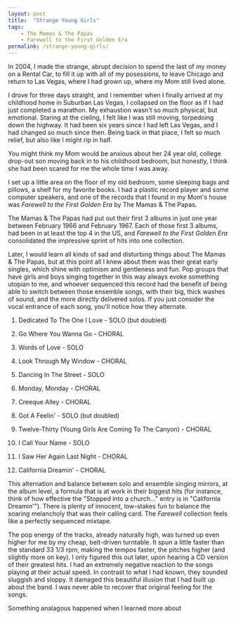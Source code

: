 ```yaml
---
layout: post
title:  "Strange Young Girls"
tags: 
    - The Mamas & The Papas 
    - Farewell to the First Golden Era 
permalink: /strange-young-girls/
---
```


In 2004, I made the strange, abrupt decision to spend the last of my money on a Rental Car, to fill it up with all of my posessions, to leave Chicago and return to Las Vegas, where I had grown up, where my Mom still lived alone. 

I drove for three days straight, and I remember when I finally arrived at my childhood home in Suburban Las Vegas, I collapsed on the floor as if I had just completed a marathon. My exhaustion wasn't so much physical, but emotional. Staring at the cieling, I felt like I was still moving, torpedoing down the highway. It had been six years since I had left Las Vegas, and I had changed so much since then. Being back in that place, I felt so much relief, but also like I might rip in half.

You might think my Mom would be anxious about her 24 year old, college drop-out son moving back in to his childhood bedroom, but honestly, I think she had been scared for me the whole time I was away.

I set up a little area on the floor of my old bedroom, some sleeping bags and pillows, a shelf for my favorite books. I had a plastic record player and some computer speakers, and one of the records that I found in my Mom's house was _Farewell to the First Golden Era_ by The Mamas & The Papas. 

The Mamas & The Papas had put out their first 3 albums in just one year between February 1966 and February 1967. Each of those first 3 albums, had been in at least the top 4 in the US, and _Farewell to the First Golden Era_ consolidated the impressive sprint of hits into one collection. 

Later, I would learn all kinds of sad and disturbing things about The Mamas & The Papas, but at this point all I knew about them was their great early singles, which shine with optimism and gentleness and fun. Pop groups that have girls and boys singing together in this way always evoke something utopian to me, and whoever sequenced this record had the benefit of being able to switch between those ensemble songs, with their big, thick washes of sound, and the more directly delivered solos. If you just consider the vocal entrance of each song, you'll notice how they alternate. 

1. Dedicated To The One I Love - SOLO (but doubled)
2. Go Where You Wanna Go - CHORAL
3. Words of Love - SOLO
4. Look Through My Window - CHORAL
5. Dancing In The Street - SOLO
6. Monday, Monday - CHORAL

1. Creeque Alley - CHORAL 
2. Got A Feelin' - SOLO (but doubled)
3. Twelve-Thirty (Young Girls Are Coming To The Canyon) - CHORAL
4. I Call Your Name	- SOLO
5. I Saw Her Again Last Night - CHORAL
6. California Dreamin' - CHORAL

This alternation and balance between solo and ensemble singing mirrors, at the album level, a formula that is at work in their biggest hits (for instance, think of how effective the "Stopped into a church..." entry is in "California Dreamin'"). There is plenty of innocent, low-stakes fun to balance the soaring melancholy that was their calling card. The _Farewell_ collection feels like a perfectly sequenced mixtape.




The pop energy of the tracks, already naturally high, was turned up even higher for me by my cheap, belt-driven turntable. It spun a little faster than the standard 33 1/3 rpm, making the tempos faster, the pitches higher (and slightly more on key). I only figured this out later, upon hearing a CD version of their greatest hits. I had an extremely negative reaction to the songs playing at their actual speed. In contrast to what I had known, they sounded sluggish and sloppy. It damaged this beautiful illusion that I had built up about the band. I was never able to recover that original feeling for the songs.

Something analagous happened when I learned more about 